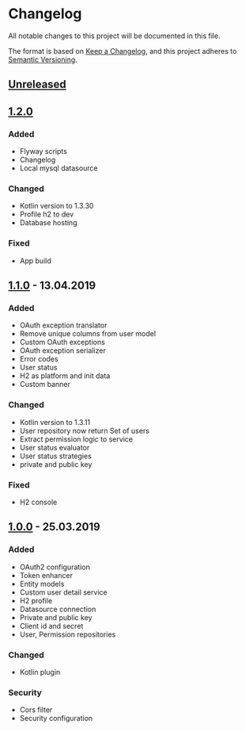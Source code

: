 # Changelog
All notable changes to this project will be documented in this file.

The format is based on [Keep a Changelog](https://keepachangelog.com/en/1.0.0/),
and this project adheres to [Semantic Versioning](https://semver.org/spec/v2.0.0.html).

## [Unreleased]

## [1.2.0]
### Added
- Flyway scripts
- Changelog
- Local mysql datasource

### Changed
- Kotlin version to 1.3.30
- Profile h2 to dev
- Database hosting

### Fixed
- App build

## [1.1.0] - 13.04.2019
### Added
- OAuth exception translator
- Remove unique columns from user model
- Custom OAuth exceptions
- OAuth exception serializer
- Error codes
- User status
- H2 as platform and init data
- Custom banner

### Changed
- Kotlin version to 1.3.11
- User repository now return Set of users
- Extract permission logic to service
- User status evaluator
- User status strategies
- private and public key

### Fixed
- H2 console

## [1.0.0] - 25.03.2019
### Added
- OAuth2 configuration
- Token enhancer
- Entity models
- Custom user detail service
- H2 profile
- Datasource connection
- Private and public key
- Client id and secret
- User, Permission repositories

### Changed
- Kotlin plugin

### Security
- Cors filter
- Security configuration

[Unreleased]: https://github.com/FoioK/Auth-Service/compare/release/1.2.0...HEAD
[1.2.0]: https://github.com/FoioK/Auth-Service/compare/release/1.1.0...release/1.2.0
[1.1.0]: https://github.com/FoioK/Auth-Service/compare/release/1.0.0...release/1.1.0
[1.0.0]: https://github.com/FoioK/Auth-Service/releases/tag/1.0.0